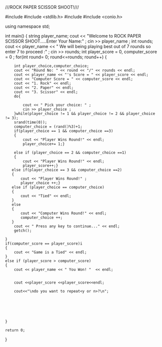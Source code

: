 ///ROCK PAPER SCISSOR SHOOT!///

#include <iostream>
#include <stdlib.h>
#include <ctime>
#include <conio.h>

using namespace std;

int main()
{
    string player_name;
    cout << "Welcome to ROCK PAPER SCISSOR SHOOT.....Enter Your Name:" ;
    cin >> player_name ;
    int rounds;
    cout << player_name << " We will being playing best out of 7 rounds so enter 7 to proceed :" ;
    cin >> rounds;
    int player_score = 0, computer_score = 0  ;
    for(int round= 0; round<=rounds; round++)
    {

        int player_choice,computer_choice;
        cout << "Round No: " << round << "/" << rounds << endl;
        cout << player_name << "'s Score = " << player_score << endl;
        cout << "Computer Score = " << computer_score << endl;
        cout << "1. Rock" << endl;
        cout << "2. Paper" << endl;
        cout << "3. Scissor" << endl;
        do{

            cout << " Pick your choice: " ;
            cin >> player_choice ;
        }while(player_choice != 1 && player_choice != 2 && player_choice != 3);
        srand(time(0));
        computer_choice = (rand()%3)+1;
        if(player_choice == 1 && computer_choice ==3)
        {
            cout << "Player Wins Round!" << endl;
            player_choice+= 1;}

        else if (player_choice == 2 && computer_choice ==1)
        {
            cout << "Player Wins Round!" << endl;
            player_score++;}
       else if(player_choice == 3 && computer_choice ==2)
       {
           cout << "Player Wins Round!" ;
           player_choice ++;}
       else if (player_choice == computer_choice)
       {
           cout << "Tied" << endl;
       }
       else
       {
           cout << "Computer Wins Round!" << endl;
           computer_choice ++;
       }
        cout << " Press any key to continue..." << endl;
        getch();

    }
    if(computer_score == player_score)i
    {
        cout << "Game is a Tied" << endl;
    }
    else if (player_score > computer_score)
    {
        cout << player_name << " You Won! "  << endl;


        cout <<player_score <<player_score<<endl;

        cout<<"\ndo you want to repeat<y or n>?\n";






    }

    return 0;
}
